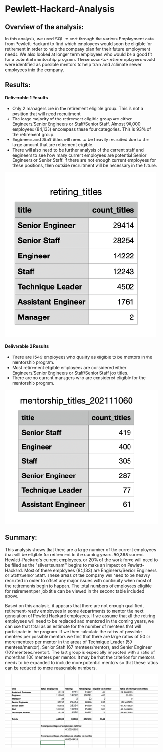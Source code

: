 # Pewlett-Hackard-Analysis

## Overview of the analysis: 
In this analysis, we used SQL to sort through the various Employment data from Pewlett-Hackard to find which employees would soon be eligible for retirement in order to help the company plan for their future employment needs. We also looked at longer term employees who would be a good fit for a potential mentorship program. These soon-to-retire employees would were identified as possible mentors to help train and aclimate newer employees into the company. 

## Results: 

#### Deliverable 1 Results 
- Only 2 managers are in the retirement eligible group. This is not a position that will need recruitment. 
- The large majority of the retirement eligible group are either Engineers/Senior Engineers or Staff/Senior Staff. Almost 90,000 employees (84,133) encompass these four categories. This is 93% of the retirement group.  
- Engineers and Staff titles will need to be heavily recruited due to the large amount that are retirement eligible. 
- There will also need to be further analysis of the current staff and engineers to see how many current employees are potential Senior Engineers or Senior Staff. If there are not enough current employees for these positions, then outside recruitment will be necessary in the future. 

![retiring_titles_table.png](Data/retiring_titles_table.png)

#### Deliverable 2 Results 
- There are 1549 employees who qualify as eligible to be mentors in the mentorship program.  
- Most retirement eligible employees are considered either Engineers/Senior Engineers or Staff/Senior Staff job titles. 
- There are no current managers who are considered eligible for the mentorship program. 

![mentorship_titles_table.png](Data/mentorship_titles_table.png)

## Summary: 

This analysis shows that there are a large number of the current employees that will be eligible for retirement in the coming years.  90,398 current Hewlett-Packard's current employees, or 20% of the work force will need to be filled as the "silver tsunami" begins to make an impact on Pewlett-Hackard. Most of these employees (84,133) are Engineers/Senior Engineers or Staff/Senior Staff. These areas of the company will need to be heavily recruited in order to offset any major issues with continuity when most of the retirements begin to happen. The total numbers of employees eligible for retirement per job title can be viewed in the second table included above.

Based on this analysis, it appears that there are not enough qualified, retirement-ready employees in some departments to mentor the next generation of Pewlett Hackard employees. If we assume that all the retiring employees will need to be replaced and mentored in the coming years, we can use that total as an estimate for the number of mentees that will participate in the program. If we then calculate the ratios of possible mentees per possible mentors we find that there are large ratios of 50 or more mentees per mentor in the areas of Technique Leader (59 mentees/mentor), Senior Staff (67 mentees/mentor), and Senior Engineer (103 mentees/mentor). The last group is especially impacted with a ratio of more than 100 mentees per mentor. It may be that the criterion for mentors needs to be expanded to include more potential mentors so that these ratios can be reduced to more reasonable numbers. 
    
![ratios_and_totals_table.png](Data/ratios_and_totals_table.png)

